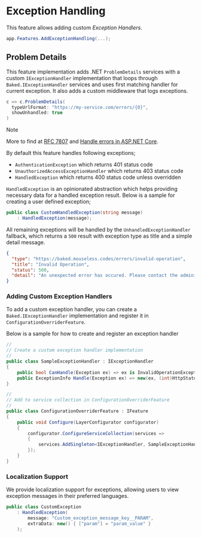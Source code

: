 # Exception Handling

This feature allows adding custom _Exception Handlers_.

```csharp
app.Features.AddExceptionHandling(...);
```

## Problem Details

This feature implementation adds .NET `ProblemDetails` services with a custom
`IExceptionHandler` implementation that loops through `Baked.IExceptionHandler`
services and uses first matching handler for current exception. It also adds a
custom middleware that logs exceptions.

```csharp
c => c.ProblemDetails(
  typeUrlFormat: "https://my-service.com/errors/{0}",
  showUnhandled: true
)
```

> [!NOTE]
>
> More to find at [RFC 7807][rfc] and [Handle errors in ASP.NET Core][dotnet].

By default this feature handles following exceptions;

- `AuthenticationException` which returns 401 status code
- `UnauthorizedAccessExceptionHandler` which returns 403 status code
- `HandledException` which returns 400 status code unless overridden

`HandledException` is an opinionated abstraction which helps providing
necessary data for a handled exception result. Below is a sample for creating
a user defined exception;

```csharp
public class CustomHandledException(string message)
    : HandledException(message);
```

All remaining exceptions will be handled by the `UnhandledExceptionHandler`
fallback, which returns a `500` result with exception type as title and a
simple detail message.

```json
{
  "type": "https://baked.mouseless.codes/errors/invalid-operation",
  "title": "Invalid Operation",
  "status": 500,
  "detail": "An unexpected error has occured. Please contact the administrator."
}
```

### Adding Custom Exception Handlers

To add a custom exception handler, you can create a
`Baked.IExceptionHandler` implementation and register it in
`ConfigurationOverriderFeature`.

Below is a sample for how to create and register an exception handler

```csharp
//
// Create a custom exception handler implementation
//
public class SampleExceptionHandler : IExceptionHandler
{
    public bool CanHandle(Exception ex) => ex is InvalidOperationException;
    public ExceptionInfo Handle(Exception ex) => new(ex, (int)HttpStatusCode.BadRequest, ex.Message);
}

//
// Add to service collection in ConfigurationOverriderFeature
//
public class ConfigurationOverriderFeature : IFeature
{
    public void Configure(LayerConfigurator configurator)
    {
        configurator.ConfigureServiceCollection(services =>
        {
            services.AddSingleton<IExceptionHandler, SampleExceptionHandler>();
        });
    }
}
```

### Localization Support

We provide localization support for exceptions, allowing users to view exception
messages in their preferred languages.

```csharp
public class CustomException
    : HandledException(
        message: "Custom_exception_message_key__PARAM",
        extraData: new() { ["param"] = "param_value" }
    );
```

[rfc]: https://www.rfc-editor.org/rfc/rfc7807.html
[dotnet]: https://learn.microsoft.com/en-us/aspnet/core/fundamentals/error-handling?view=aspnetcore-9.0&source=recommendations#problem-details
